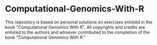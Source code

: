 # Computational-Genomics-With-R

This repository is based on personal solutions on exercises enlisted in the book "Computational Genomics With R".
All copyrights and credits are enlisted to the authors and whoever contributed to the completion of the book "Computational Genomics With R."
